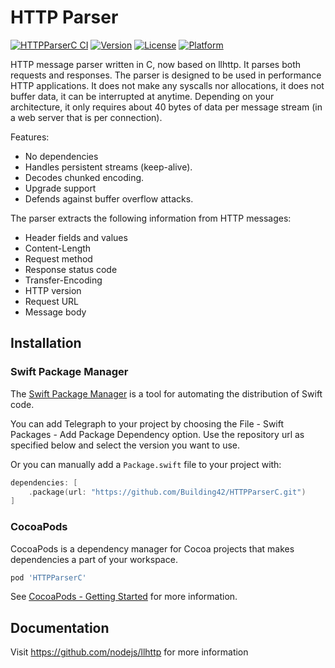 HTTP Parser
===========

[![HTTPParserC CI](https://github.com/Building42/HTTPParserC/actions/workflows/ci.yml/badge.svg)](https://github.com/Building42/HTTPParserC/actions/workflows/ci.yml)
[![Version](https://img.shields.io/cocoapods/v/HTTPParserC.svg)](https://cocoapods.org/pods/HTTPParserC)
[![License](https://img.shields.io/cocoapods/l/HTTPParserC.svg)](https://cocoapods.org/pods/HTTPParserC)
[![Platform](https://img.shields.io/cocoapods/p/HTTPParserC.svg)](https://cocoapods.org/pods/HTTPParserC)

HTTP message parser written in C, now based on llhttp. It parses both requests and
responses. The parser is designed to be used in performance HTTP
applications. It does not make any syscalls nor allocations, it does not
buffer data, it can be interrupted at anytime. Depending on your
architecture, it only requires about 40 bytes of data per message
stream (in a web server that is per connection).

Features:

  * No dependencies
  * Handles persistent streams (keep-alive).
  * Decodes chunked encoding.
  * Upgrade support
  * Defends against buffer overflow attacks.

The parser extracts the following information from HTTP messages:

  * Header fields and values
  * Content-Length
  * Request method
  * Response status code
  * Transfer-Encoding
  * HTTP version
  * Request URL
  * Message body

## Installation

### Swift Package Manager

The [Swift Package Manager](https://swift.org/package-manager/) is a tool for automating the distribution of Swift code.

You can add Telegraph to your project by choosing the File - Swift Packages - Add Package Dependency option. Use the repository url as specified below and select the version you want to use.

Or you can manually add a `Package.swift` file to your project with:

```swift
dependencies: [
    .package(url: "https://github.com/Building42/HTTPParserC.git")
]
```

### CocoaPods

CocoaPods is a dependency manager for Cocoa projects that makes dependencies a part of your workspace.

```ruby
pod 'HTTPParserC'
```

See [CocoaPods - Getting Started](https://guides.cocoapods.org/using/getting-started.html) for more information.

## Documentation
Visit https://github.com/nodejs/llhttp for more information
